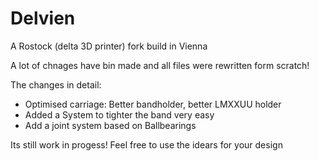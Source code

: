 Delvien
=======

A Rostock (delta 3D printer) fork build in Vienna 

A lot of chnages have bin made and all files were rewritten form scratch!

The changes in detail:

* Optimised carriage: Better bandholder, better LMXXUU holder
* Added a System to tighter the band very easy
* Add a joint system based on Ballbearings


Its still work in progess!
Feel free to use the idears for your design

